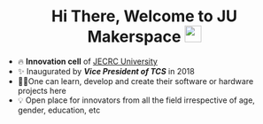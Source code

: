 <h1 align="center">Hi There, Welcome to JU Makerspace <img src="https://raw.githubusercontent.com/MartinHeinz/MartinHeinz/master/wave.gif" width="30px"></h1>

- 🔥 **Innovation cell** of [JECRC University](https://jecrcuniversity.edu.in/) 
- ✨ Inaugurated by ***Vice President of TCS*** in 2018
- 👩‍💻One can learn, develop and create their software or hardware projects here
- 💡 Open place for innovators from all the field irrespective of age, gender, education, etc